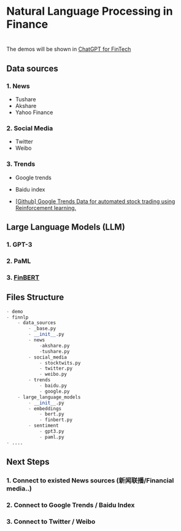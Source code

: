 # Natural Language Processing in Finance
# 

The demos will be shown in [ChatGPT for FinTech](https://github.com/AI4Finance-Foundation/ChatGPT-for-FinTech)


## Data sources

### 1. News

* Tushare
* Akshare
* Yahoo Finance

### 2. Social Media

* Twitter
* Weibo

### 3. Trends

* Google trends
* Baidu index

* [[Github] Google Trends Data for automated stock trading using Reinforcement learning.](https://github.com/Athe-kunal/Reinforcement-learning-trading-agent-using-Google-trends-data)

## Large Language Models (LLM)
### 1. GPT-3
### 2. PaML
### 3. [FinBERT](https://github.com/yya518/FinBERT)

## Files Structure

``` python
- demo
- finnlp
    - data_sources
        - _base.py
        - __init__.py
        - news
            -akshare.py
            -tushare.py
        - social_media
            - stocktwits.py
            - twitter.py
            - weibo.py
        - trends
            - baidu.py
            - google.py
    - large_language_models
        - __init__.py
        - embeddings
            - bert.py
            - finbert.py
        - sentiment
            - gpt3.py
            - paml.py
- .... 
```



## Next Steps

### 1. Connect to existed News sources (新闻联播/Financial media..)
### 2. Connect to Google Trends / Baidu Index
### 3. Connect to Twitter / Weibo
